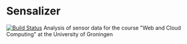 Sensalizer
==========
[![Build Status](https://magnum.travis-ci.com/mlterpstra92/Sensalizer.svg?token=SsSWKzMVyMRvc66YDpmS&branch=master)](https://magnum.travis-ci.com/mlterpstra92/Sensalizer)
Analysis of sensor data for the course "Web and Cloud Computing" at the University of Groningen
